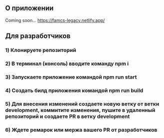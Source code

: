 ## О приложении

Coming soon...
https://famcs-legacy.netlify.app/

## Для разработчиков

### 1) Клонируете репозиторий

### 2) В терминал (консоль) вводите команду npm i

### 3) Запускаете приложение командой npm run start

### 4) Создать билд приложения командой npm run build

### 5) Для внесения изменений создаете новую ветку от ветки development, коммитите изменения, пушите в удаленный репозиторий и создаете PR в ветку development

### 6) Ждете ремарок или мержа вашего PR от разработчиков
